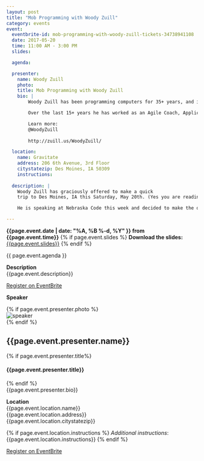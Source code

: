 ```yaml
---
layout: post
title: "Mob Programming with Woody Zuill"
category: events
event:
  eventbrite-id: mob-programming-with-woody-zuill-tickets-34738941108
  date: 2017-05-20
  time: 11:00 AM - 3:00 PM
  slides: 

  agenda: 

  presenter:
    name: Woody Zuill
    photo: 
    title: Mob Programming with Woody Zuill
    bio: | 
        Woody Zuill has been programming computers for 35+ years, and is an independent Developer, Agile Coach and Trainer. He and his previous team at Hunter Industries are the originators of the Mob Programming approach to teamwork in software development, and Woody is considered one of the founders of the "#NoEstimates" discussion on Twitter.

        Over the last 15+ years he has worked as an Agile Coach, Application Development Manager, Trainer, and Extreme Programmer. He believes that code must be simple, clean, and maintainable so that we can realize the Agile promise of Responding to Change, and that we must constantly "Inspect and Adapt". He has a passion tackling code that is hard to maintain and cleaning, refactoring, and bringing it back into a manageable state.

        Learn more:
        @WoodyZuill
        
        http://zuill.us/WoodyZuill/

  location:
    name: Gravitate
    address: 206 6th Avenue, 3rd Floor
    citystatezip: Des Moines, IA 50309
    instructions: 
   
  description: | 
    Woody Zuill has graciously offered to make a quick 
    trip to Des Moines, IA this Saturday, May 20th. (Yes you are reading that right, it's this Saturday!)

    He is speaking at Nebraska Code this week and decided to make the quick drive up to Iowa for the day to spend some time with fellow Agile enthusiasts and practice mob programming.

---
```

**{{page.event.date | date: "%A, %B %-d, %Y" }} from
 {{page.event.time}}**
{% if page.event.slides %}
  **Download the slides:**
  [{{page.event.slides}}](/p/{{page.event.slides}})
{% endif %}

{{ page.event.agenda }}

**Description**  
{{page.event.description}}

<a class="btn" title="EventBrite Registration"  href="http://www.eventbrite.com/e/{{page.event.eventbrite-id}}" target="_blank" data-eventdate="{{page.event.date | date: '%D'}}">Register on EventBrite</a>

**Speaker**  

<div class="speaker">
{% if page.event.presenter.photo %}
    <div><img alt="speaker" src="/images/speakers/{{page.event.presenter.photo}}"/></div>
{% endif %}
<h2>{{page.event.presenter.name}}</h2>
{% if page.event.presenter.title%}
<h4>{{page.event.presenter.title}}</h4>
{% endif %}
</div>
{{page.event.presenter.bio}}

**Location**  
{{page.event.location.name}}  
{{page.event.location.address}}  
{{page.event.location.citystatezip}}  

{% if page.event.location.instructions %}
  *Additional instructions*:
  {{page.event.location.instructions}}
{% endif %}

<a class="btn" title="EventBrite Registration" href="http://www.eventbrite.com/e/{{page.event.eventbrite-id}}" target="_blank" data-eventdate="{{page.event.date | date: '%D'}}">Register on EventBrite</a>
